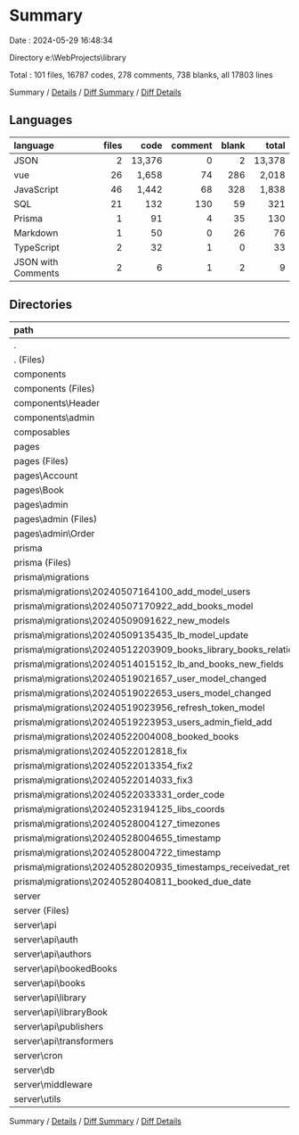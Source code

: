 # Summary

Date : 2024-05-29 16:48:34

Directory e:\\WebProjects\\library

Total : 101 files,  16787 codes, 278 comments, 738 blanks, all 17803 lines

Summary / [Details](details.md) / [Diff Summary](diff.md) / [Diff Details](diff-details.md)

## Languages
| language | files | code | comment | blank | total |
| :--- | ---: | ---: | ---: | ---: | ---: |
| JSON | 2 | 13,376 | 0 | 2 | 13,378 |
| vue | 26 | 1,658 | 74 | 286 | 2,018 |
| JavaScript | 46 | 1,442 | 68 | 328 | 1,838 |
| SQL | 21 | 132 | 130 | 59 | 321 |
| Prisma | 1 | 91 | 4 | 35 | 130 |
| Markdown | 1 | 50 | 0 | 26 | 76 |
| TypeScript | 2 | 32 | 1 | 0 | 33 |
| JSON with Comments | 2 | 6 | 1 | 2 | 9 |

## Directories
| path | files | code | comment | blank | total |
| :--- | ---: | ---: | ---: | ---: | ---: |
| . | 101 | 16,787 | 278 | 738 | 17,803 |
| . (Files) | 8 | 13,521 | 3 | 44 | 13,568 |
| components | 16 | 998 | 48 | 154 | 1,200 |
| components (Files) | 9 | 383 | 8 | 73 | 464 |
| components\\Header | 2 | 58 | 0 | 7 | 65 |
| components\\admin | 5 | 557 | 40 | 74 | 671 |
| composables | 6 | 410 | 3 | 60 | 473 |
| pages | 9 | 642 | 26 | 125 | 793 |
| pages (Files) | 5 | 121 | 4 | 44 | 169 |
| pages\\Account | 1 | 163 | 1 | 32 | 196 |
| pages\\Book | 1 | 161 | 17 | 20 | 198 |
| pages\\admin | 2 | 197 | 4 | 29 | 230 |
| pages\\admin (Files) | 1 | 74 | 0 | 11 | 85 |
| pages\\admin\\Order | 1 | 123 | 4 | 18 | 145 |
| prisma | 22 | 223 | 134 | 94 | 451 |
| prisma (Files) | 1 | 91 | 4 | 35 | 130 |
| prisma\\migrations | 21 | 132 | 130 | 59 | 321 |
| prisma\\migrations\\20240507164100_add_model_users | 1 | 12 | 2 | 3 | 17 |
| prisma\\migrations\\20240507170922_add_books_model | 1 | 9 | 1 | 2 | 12 |
| prisma\\migrations\\20240509091622_new_models | 1 | 38 | 21 | 16 | 75 |
| prisma\\migrations\\20240509135435_lb_model_update | 1 | 8 | 12 | 6 | 26 |
| prisma\\migrations\\20240512203909_books_library_books_relation_changed_to_one_to_many | 1 | 1 | 1 | 1 | 3 |
| prisma\\migrations\\20240514015152_lb_and_books_new_fields | 1 | 6 | 2 | 2 | 10 |
| prisma\\migrations\\20240519021657_user_model_changed | 1 | 3 | 9 | 1 | 13 |
| prisma\\migrations\\20240519022653_users_model_changed | 1 | 1 | 7 | 1 | 9 |
| prisma\\migrations\\20240519023956_refresh_token_model | 1 | 10 | 3 | 4 | 17 |
| prisma\\migrations\\20240519223953_users_admin_field_add | 1 | 1 | 7 | 1 | 9 |
| prisma\\migrations\\20240522004008_booked_books | 1 | 14 | 12 | 6 | 32 |
| prisma\\migrations\\20240522012818_fix | 1 | 2 | 8 | 1 | 11 |
| prisma\\migrations\\20240522013354_fix2 | 1 | 10 | 17 | 7 | 34 |
| prisma\\migrations\\20240522014033_fix3 | 1 | 1 | 1 | 1 | 3 |
| prisma\\migrations\\20240522033331_order_code | 1 | 1 | 7 | 1 | 9 |
| prisma\\migrations\\20240523194125_libs_coords | 1 | 2 | 8 | 1 | 11 |
| prisma\\migrations\\20240528004127_timezones | 1 | 2 | 1 | 1 | 4 |
| prisma\\migrations\\20240528004655_timestamp | 1 | 2 | 1 | 1 | 4 |
| prisma\\migrations\\20240528004722_timestamp | 1 | 2 | 1 | 1 | 4 |
| prisma\\migrations\\20240528020935_timestamps_receivedat_returnedat_etc | 1 | 4 | 1 | 1 | 6 |
| prisma\\migrations\\20240528040811_booked_due_date | 1 | 3 | 8 | 1 | 12 |
| server | 40 | 993 | 64 | 261 | 1,318 |
| server (Files) | 2 | 4 | 0 | 1 | 5 |
| server\\api | 26 | 648 | 39 | 188 | 875 |
| server\\api\\auth | 5 | 136 | 14 | 47 | 197 |
| server\\api\\authors | 2 | 41 | 0 | 15 | 56 |
| server\\api\\bookedBooks | 5 | 160 | 1 | 41 | 202 |
| server\\api\\books | 3 | 117 | 5 | 24 | 146 |
| server\\api\\library | 2 | 29 | 0 | 12 | 41 |
| server\\api\\libraryBook | 3 | 76 | 17 | 29 | 122 |
| server\\api\\publishers | 2 | 40 | 0 | 15 | 55 |
| server\\api\\transformers | 4 | 49 | 2 | 5 | 56 |
| server\\cron | 2 | 36 | 15 | 7 | 58 |
| server\\db | 8 | 231 | 9 | 39 | 279 |
| server\\middleware | 1 | 31 | 1 | 13 | 45 |
| server\\utils | 1 | 43 | 0 | 13 | 56 |

Summary / [Details](details.md) / [Diff Summary](diff.md) / [Diff Details](diff-details.md)